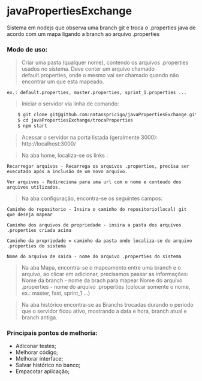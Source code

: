 # javaPropertiesExchange
Sistema em nodejs que observa uma branch git e troca o .properties java de acordo com um mapa ligando a branch ao arquivo .properties


### Modo de uso: 

> Criar uma pasta (qualquer nome), contendo os arquivos .properties usados no sistema.
	Deve conter um arquivo chamado default.properties, onde o mesmo vai ser chamado quando não encontrar um que esta mapeado.

    ex.: default.properties, master.properties, sprint_1.properties ...

> Iniciar o servidor via linha de comando:

```bash
	$ git clone git@github.com:natanspricigo/javaPropertiesExchange.git
	$ cd javaPropertiesExchange/trocaProperties
	$ npm start
```
	

> Acessar o servidor na porta listada (geralmente 3000): http://localhost:3000/

> Na aba home, localiza-se os links : 
	
	Recarregar arquivos - Recarrega os arquivos .properties, precisa ser executado após a inclusão de um novo arquivo.

	Ver arquivos - Redireciona para uma url com o nome e conteudo dos arquivos utilizados.

> Na aba configuração, encontra-se os seguintes campos:
	
	Caminho do repositorio - Insira o caminho do repositorio(local) git que deseja mapear

	Caminho dos arquivos de propriedade - insira a pasta dos arquivos .properties criada acima

	Caminho da propriedade = caminho da pasta onde localiza-se do arquivo .properties do sistema

	Nome do arquivo de saida - nome do arquivo .properties do sistema

> Na aba Mapa, encontra-se o mapeamento entre uma branch e o arquivo, ao clicar em adicionar, precisamos passar as informações: 
	Nome da branch - nome da brach para mapear 
	Nome do arquivo .properties - nome do arquivo .properties (colocar somente o nome, ex.: master, fast, sprint_1 ...)

> Na aba histórico encontra-se as Branchs trocadas durando o periodo que o servidor ficou ativo, mostrando a data e hora, branch atual e branch antiga.


### Principais pontos de melhoria:
- Adiconar testes;
- Melhorar código;
- Melhorar interface;
- Salvar histórico no banco;
- Empacotar aplicação;

